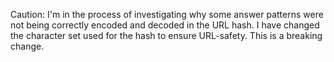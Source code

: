 Caution: I'm in the process of investigating why some answer patterns were not being correctly encoded and decoded in the URL hash. I have changed the character set used for the hash to ensure URL-safety. This is a breaking change.

